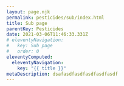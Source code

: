```yaml
---
layout: page.njk
permalink: pesticides/sub/index.html
title: Sub page
parentKey: Pesticides
date: 2021-03-06T11:46:33.331Z
# eleventyNavigation:
#   key: Sub page
#   order: 0
eleventyComputed:
  eleventyNavigation:
    key: "{{ title }}"
metaDescription: dsafasdfasdfasdfasdfasdf
---
```

